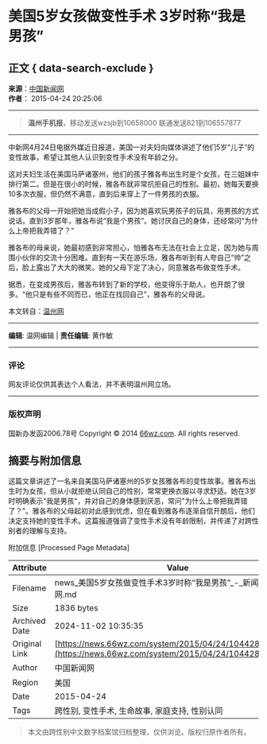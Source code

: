 # 美国5岁女孩做变性手术 3岁时称“我是男孩”

## 正文 { data-search-exclude }


**来源**：[中国新闻网](http://www.chinanews.com/)  
**作者**： 2015-04-24 20:25:06

---

> **温州手机报**，移动发送wzsjb到10658000 联通发送821到106557877

---

中新网4月24日电据外媒近日报道，美国一对夫妇向媒体讲述了他们5岁“儿子”的变性故事，希望让其他人认识到变性手术没有年龄之分。

这对夫妇生活在美国马萨诸塞州，他们的孩子雅各布出生时是个女孩，在三姐妹中排行第二。但是在很小的时候，雅各布就非常抗拒自己的性别。最初，她每天要换10多次衣服，但仍然不满意，直到后来穿上了一件男孩的衣服。

雅各布的父母一开始把她当成假小子，因为她喜欢玩男孩子的玩具，用男孩的方式说话。直到3岁那年，雅各布说“我是个男孩”。她讨厌自己的身体，还经常问“为什么上帝把我弄错了？”

雅各布的母亲说，她最初感到非常担心，怕雅各布无法在社会上立足，因为她与周围小伙伴的交流十分困难。直到有一天在游乐场，雅各布听到有人夸自己“帅”之后，脸上露出了大大的微笑。她的父母下定了决心，同意雅各布做变性手术。

据悉，在变成男孩后，雅各布转到了新的学校，他变得乐于助人，也开朗了很多。“他只是有些不同而已，他正在找回自己”，雅各布的父母说。

本文转自：[温州网](https://www.66wz.com "温州网")

---

**编辑**: 温网编辑 | **责任编辑**: 黄作敏

---

### 评论

网友评论仅供其表达个人看法，并不表明温州网立场。

---

### 版权声明

国新办发函2006.78号 Copyright © 2014 [66wz.com](https://www.66wz.com). All rights reserved.

## 摘要与附加信息

<!-- tcd_abstract -->
这篇文章讲述了一名来自美国马萨诸塞州的5岁女孩雅各布的变性故事。雅各布出生时为女孩，但从小就拒绝认同自己的性别，常常更换衣服以寻求舒适。她在3岁时明确表示"我是男孩"，并对自己的身体感到厌恶，常问"为什么上帝把我弄错了？"。雅各布的父母起初对此感到忧虑，但在看到雅各布逐渐自信开朗后，他们决定支持她的变性手术。这篇报道强调了变性手术没有年龄限制，并传递了对跨性别者的理解与支持。
<!-- tcd_abstract_end -->

附加信息 [Processed Page Metadata]

| Attribute       | Value                                  |
|-----------------|----------------------------------------|
| Filename        | news_美国5岁女孩做变性手术3岁时称“我是男孩”_-_新闻-_温州网.md                             |
| Size            | 1836 bytes                           |
| Archived Date   | 2024-11-02 10:35:35                             |
| Original Link   | [https://news.66wz.com/system/2015/04/24/104428523.shtml](https://news.66wz.com/system/2015/04/24/104428523.shtml)                       |
| Author          | 中国新闻网                               |
| Region          | 美国                               |
| Date            | 2015-04-24                                 |
| Tags            | 跨性别, 变性手术, 生命故事, 家庭支持, 性别认同                                 |
>
> 本文由跨性别中文数字档案馆归档整理，仅供浏览。版权归原作者所有。
>